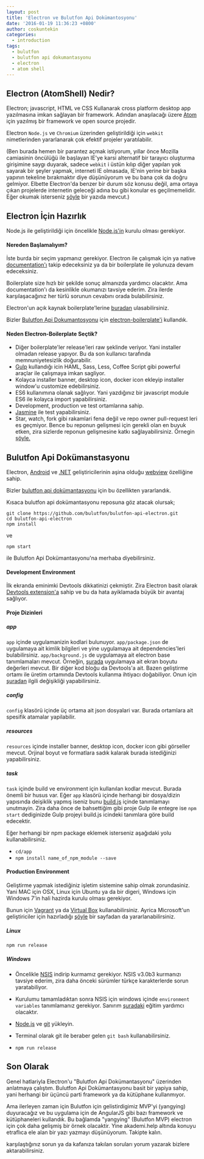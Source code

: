 ```yaml
---
layout: post
title: 'Electron ve Bulutfon Api Dokümantosyonu'
date: '2016-01-19 11:36:23 +0800'
author: coskuntekin
categories:
  - introduction
tags:
  - bulutfon
  - bulutfon api dokumantasyonu
  - electron
  - atom shell
---
```


## Electron (AtomShell) Nedir?

Electron; javascript, HTML ve CSS Kullanarak cross platform desktop app yazılmasına imkan sağlayan bir framework. Adından anaşılacağı üzere [Atom](https://atom.io/) için yazılmış bir framework ve open source projedir.

Electron `Node.js` ve `Chromium` üzerinden geliştirildiği için `webkit` nimetlerinden yararlanarak çok efektif projeler yaratılabilir.

(Ben burada hemen bir parantez açmak istiyorum, yıllar önce Mozilla camiasinin öncülüğü ile başlayan IE'ye karsi alternatif bir tarayıcı oluşturma girişimine saygı duyarak, sadece `webkit` i üstün kılıp diğer yapıları yok sayarak bir şeyler yapmak, interneti IE olmasada, IE'nin yerine bir başka yapının tekeline bırakmaktır diye düşünüyorum ve bu bana çok da doğru gelmiyor. Elbette Electron'da benzer bir durum söz konusu değil, ama ortaya çıkan projelerde internetin geleceği adına bu gibi konular es geçilmemelidir. Eğer okumak isterseniz [şöyle](http://www.nukeador.com/23/01/2015/we-have-to-fight-again-for-the-web/) bir yazıda mevcut.)

## Electron İçin Hazırlık

Node.js ile geliştirildiği için öncelikle [Node.js'in](https://nodejs.org/) kurulu olması gerekiyor.

#### Nereden Başlamalıyım?

İste burda bir seçim yapmanız gerekiyor. Electron ile çalışmak için ya native [documentation'ı](http://electron.atom.io/docs/v0.36.4/) takip edeceksiniz ya da bir boilerplate ile yolunuza devam edeceksiniz.

Boilerplate size hızlı bir şekilde sonuç almanızda yardımcı olacaktır. Ama documentation'ı da kesinlikle okumanızı tavsiye ederim. Zira ilerde karşılaşacağınız her türlü sorunun cevabını orada bulabilirsiniz.

Electron'un açık kaynak boilerplate'lerine [buradan](https://github.com/sindresorhus/awesome-electron#boilerplates) ulasabilirsiniz.

Bizler [Bulutfon Api Dokumantosyonu](https://github.com/bulutfon/bulutfon-api-electron) için [electron-boilerplate'i](https://github.com/szwacz/electron-boilerplate) kullandık.

#### Neden Electron-Boilerplate Seçtik?

* Diğer boilerplate'ler release'leri raw şeklinde veriyor. Yani installer olmadan release yapıyor. Bu da son kullanıcı tarafında memnuniyetesizlik doğurabilir.
* [Gulp](http://gulpjs.com/) kullandığı icin HAML, Sass, Less, Coffee Script gibi powerful araçlar ile çalışmaya imkan sagliyor.
* Kolayca installer banner, desktop icon, docker icon ekleyip installer window'u customize edebilirsiniz.
* ES6 kullanımına olanak sağlıyor. Yani yazdığınız bir javascript module ES6 ile kolayca import yapabilirsiniz.
* Development, production ve test ortamlarına sahip.
* [Jasmine](http://jasmine.github.io/2.0/introduction.html) ile test yapabilirsiniz.
* Star, watch, fork gibi rakamlari fena değil ve repo owner pull-request leri es geçmiyor. Bence bu reponun gelişmesi için gerekli olan en buyuk etken, zira sizlerde reponun gelişmesine katkı sağlayabilirsiniz. Örnegin [şöyle.](https://github.com/szwacz/electron-boilerplate/commit/ad88e089d7f1f4232ab85ae8c34ea4e923eba23b)

## Bulutfon Api Dokümanstasyonu

Electron, [Android](http://developer.android.com/reference/android/webkit/WebView.html) ve [.NET](https://msdn.microsoft.com/library/windows/apps/windows.ui.xaml.controls.webview.aspx) geliştiricilerinin aşina olduğu [webview](http://electron.atom.io/docs/v0.36.4/api/web-view-tag/) özelliğine sahip.

Bizler [bulutfon api dokümantasyonu](https://github.com/bulutfon/bulutfon-api-electron) için bu özellikten yararlandık.

Kısaca bulutfon api dokümantasyonu reposuna göz atacak olursak;

```
git clone https://github.com/bulutfon/bulutfon-api-electron.git
cd bulutfon-api-electron
npm install
```
ve

```
npm start
```

ile Bulutfon Api Dokümantasyonu'na merhaba diyebilirsiniz.

#### Development Environment
İlk ekranda eminimki Devtools dikkatinizi çekmiştir. Zira Electron basit olarak [Devtools extension'a](http://electron.atom.io/docs/v0.36.4/tutorial/devtools-extension/) sahip ve bu da hata ayiklamada büyük bir avantaj sağlıyor.

#### Proje Dizinleri

##### app
`app` içinde uygulamanizin kodlari bulunuyor.
`app/package.json` de uygulamaya ait kimlik bilgileri ve yine uygulamaya ait dependencies'leri bulabilirsiniz.
`app/background.js` de uygulamaya ait electron base tanımlamaları mevcut. Örneğin, [şurada](https://github.com/bulutfon/bulutfon-api-electron/blob/master/app/background.js#L17) uygulamaya ait ekran boyutu değerleri mevcut. Bir diğer kod bloğu da Devtools'a ait. Bazen geliştirme ortamı ile üretim ortamında Devtools kullanma ihtiyacı doğabiliyor. Onun için [şuradan](https://github.com/bulutfon/bulutfon-api-electron/blob/master/app/background.js#L41) ilgili değişikliği yapabilirsiniz.

##### config
`config` klasörü içinde üç ortama ait json dosyalari var. Burada ortamlara ait spesifik atamalar yapilabilir.

##### resources
`resources` içinde installer banner, desktop icon, docker icon gibi görseller mevcut. Orjinal boyut ve formatlara sadık kalarak burada istediğinizi yapabilirsiniz.

##### task
`task` içinde build ve environment için kullanılan kodlar mevcut. Burada önemli bir husus var. Eğer `app` klasörü içinde  herhangi bir dosya/dizin yapısında deişiklik yapmış iseniz bunu [build.js](https://github.com/bulutfon/bulutfon-api-electron/blob/master/tasks/build.js#L17) içinde tanımlamayı unutmayin. Zira daha önce de bahsettiğim gibi proje Gulp ile entegre ise `npm start` dediginizde Gulp projeyi build.js icindeki tanımlara göre build edecektir.

Eğer herhangi bir npm package eklemek isterseniz aşağıdaki yolu kullanabilirsiniz.

* `cd/app`
* `npm install name_of_npm_module --save`

#### Production Environment
Geliştirme yapmak istediğiniz işletim sistemine sahip olmak zorundasiniz. Yani MAC için OSX, Linux için Ubuntu ya da bir digeri, Windows için Windows 7'in hali hazirda kurulu olması gerekiyor.

Bunun için [Vagrant](https://www.vagrantup.com/) ya da [Virtual Box](https://www.virtualbox.org/wiki/Downloads) kullanabilirsiniz. Ayrica Microsoft'un geliştiriciler için hazırladığı [şöyle](https://dev.windows.com/en-us/microsoft-edge/tools/vms/mac/) bir sayfadan da yararlanabilirsiniz.

##### Linux

`npm run release`

##### Windows

* Öncelikle [NSIS](http://nsis.sourceforge.net/) indirip kurmamız gerekiyor. NSIS v3.0b3 kurmanızı tavsiye ederim, zira daha önceki sürümler türkçe karakterlerde sorun yaratabiliyor.

* Kurulumu tamamladıktan sonra NSIS için windows içinde `environment variables` tanımlamanız gerekiyor. Sanırım [şuradaki](http://www.computerhope.com/issues/ch000549.htm) eğitim yardımcı olacaktır.

* [Node.js](https://nodejs.org/en/) ve [git](https://git-scm.com/download/win) yükleyin.

* Terminal olarak git ile beraber gelen `git bash` kullanabilirsiniz.

* `npm run release`

## Son Olarak

Genel hatlariyla Electron'u "Bulutfon Api Dokümantasyonu" üzerinden anlatmaya çalıştım.
Bulutfon Api Dokümantasyonu basit bir yapiya sahip, yani herhangi bir üçüncü parti framework ya da kütüphane kullanmıyor.

Ama ilerleyen zaman için Bulutfon için gelistirdigimiz MVP'yi (yangying) duyuracağız ve bu uygulama için de AngularJS gibi bazı framework ve kütüphaneleri kullandık. Bu bağlamda "yangying" (Bulutfon MVP) electron için çok daha gelişmiş bir örnek olacaktir. Yine akademi.help altında konuyu etraflıca ele alan bir yazı yazmayı düşünüyorum. Takipte kalın.

karşılaştığınız sorun ya da kafanıza takılan soruları yorum yazarak bizlere aktarabilirsiniz.
